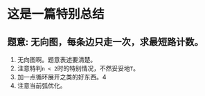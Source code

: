 # 这是一篇特别总结
## 题意: **无向图**，每条边只走一次，求最短路计数。
1. 无向图啊。题意表述要清楚。
2. 注意特判```n < 2```时的特别情况，不然妥妥地```T```。
3. 加一点循环展开之类的好东西。4
4. 注意当前弧优化。

